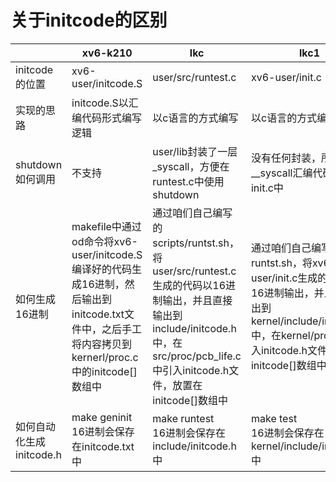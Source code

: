 # 关于initcode的区别

|                          | xv6-k210                                                     | lkc                                                          | lkc1                                                         |
| ------------------------ | ------------------------------------------------------------ | ------------------------------------------------------------ | ------------------------------------------------------------ |
| initcode的位置           | xv6-user/initcode.S                                          | user/src/runtest.c                                           | xv6-user/init.c                                              |
| 实现的思路               | initcode.S以汇编代码形式编写逻辑                             | 以c语言的方式编写                                            | 以c语言的方式编写                                            |
| shutdown如何调用         | 不支持                                                       | user/lib封装了一层_syscall，方便在runtest.c中使用shutdown    | 没有任何封装，所以将__syscall汇编代码移植到init.c中          |
| 如何生成16进制           | makefile中通过od命令将xv6-user/initcode.S编译好的代码生成16进制，然后输出到initcode.txt文件中，之后手工将内容拷贝到kernerl/proc.c中的initcode[]数组中 | 通过咱们自己编写的scripts/runtst.sh，将user/src/runtest.c生成的代码以16进制输出，并且直接输出到include/initcode.h中，在src/proc/pcb_life.c中引入initcode.h文件，放置在initcode[]数组中 | 通过咱们自己编写的runtst.sh，将xv6-user/init.c生成的代码以16进制输出，并且直接输出到kernel/include/initcode.h中，在kernel/proc.c中引入initcode.h文件，放置在initcode[]数组中 |
| 如何自动化生成initcode.h | make geninit<br />16进制会保存在initcode.txt中               | make runtest<br />16进制会保存在include/initcode.h中         | make test<br />16进制会保存在kernel/include/initcode.h中     |

